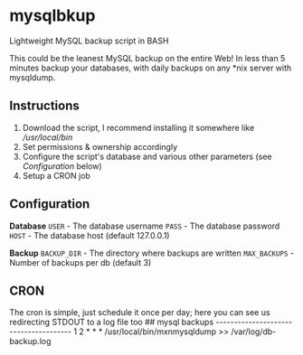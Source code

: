 mysqlbkup
=========

Lightweight MySQL backup script in BASH

This could be the leanest MySQL backup on the entire Web!
In less than 5 minutes backup your databases,
with daily backups on any *nix server with mysqldump.

Instructions
------------
1. Download the script, I recommend installing it somewhere like */usr/local/bin*
2. Set permissions & ownership accordingly
3. Configure the script's database and various other parameters (see *Configuration* below)
4. Setup a CRON job

Configuration
-------------
**Database**
`USER` - The database username
`PASS` - The database password
`HOST` - The database host (default 127.0.0.1)

**Backup**
`BACKUP_DIR`  - The directory where backups are written
`MAX_BACKUPS` - Number of backups per db (default 3)

CRON
----
The cron is simple, just schedule it once per day;
here you can see us redirecting STDOUT to a log file too
    ## mysql backups --------------------------------------
    1 2 * * * /usr/local/bin/mxnmysqldump >> /var/log/db-backup.log
